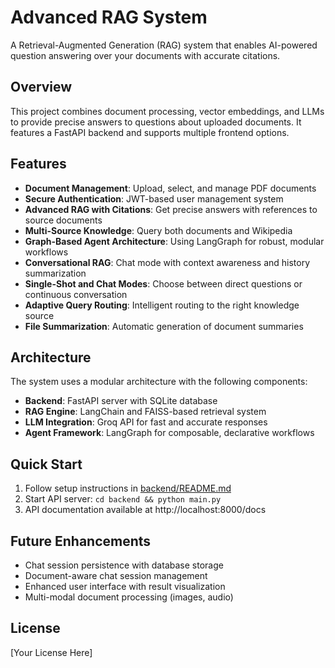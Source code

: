 # Advanced RAG System

A Retrieval-Augmented Generation (RAG) system that enables AI-powered question answering over your documents with accurate citations.

## Overview

This project combines document processing, vector embeddings, and LLMs to provide precise answers to questions about uploaded documents. It features a FastAPI backend and supports multiple frontend options.

## Features

- **Document Management**: Upload, select, and manage PDF documents
- **Secure Authentication**: JWT-based user management system
- **Advanced RAG with Citations**: Get precise answers with references to source documents
- **Multi-Source Knowledge**: Query both documents and Wikipedia
- **Graph-Based Agent Architecture**: Using LangGraph for robust, modular workflows
- **Conversational RAG**: Chat mode with context awareness and history summarization
- **Single-Shot and Chat Modes**: Choose between direct questions or continuous conversation
- **Adaptive Query Routing**: Intelligent routing to the right knowledge source
- **File Summarization**: Automatic generation of document summaries

## Architecture

The system uses a modular architecture with the following components:

- **Backend**: FastAPI server with SQLite database
- **RAG Engine**: LangChain and FAISS-based retrieval system
- **LLM Integration**: Groq API for fast and accurate responses
- **Agent Framework**: LangGraph for composable, declarative workflows

## Quick Start

1. Follow setup instructions in [backend/README.md](backend/README.md)
2. Start API server: `cd backend && python main.py`
3. API documentation available at http://localhost:8000/docs

## Future Enhancements

- Chat session persistence with database storage
- Document-aware chat session management
- Enhanced user interface with result visualization
- Multi-modal document processing (images, audio)

## License

[Your License Here]